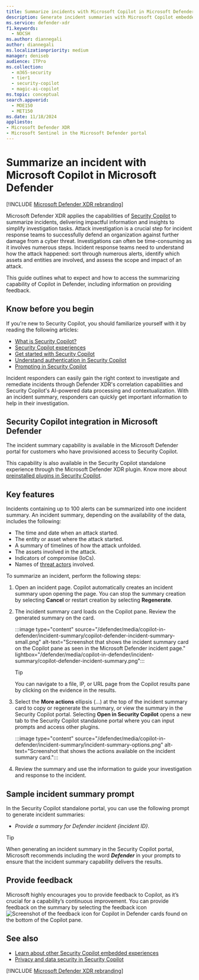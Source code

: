 ```yaml
---
title: Summarize incidents with Microsoft Copilot in Microsoft Defender
description: Generate incident summaries with Microsoft Copilot embedded in Microsoft Defender.
ms.service: defender-xdr
f1.keywords:
  - NOCSH
ms.author: diannegali
author: diannegali
ms.localizationpriority: medium
manager: deniseb
audience: ITPro
ms.collection:
  - m365-security
  - tier1
  - security-copilot
  - magic-ai-copilot
ms.topic: conceptual
search.appverid:
  - MOE150
  - MET150
ms.date: 11/18/2024
appliesto:
- Microsoft Defender XDR
- Microsoft Sentinel in the Microsoft Defender portal
---
```


# Summarize an incident with Microsoft Copilot in Microsoft Defender

[!INCLUDE [Microsoft Defender XDR rebranding](../includes/microsoft-defender.md)]

Microsoft Defender XDR applies the capabilities of [Security Copilot](/security-copilot/microsoft-security-copilot) to summarize incidents, delivering impactful information and insights to simplify investigation tasks. Attack investigation is a crucial step for incident response teams to successfully defend an organization against further damage from a cyber threat. Investigations can often be time-consuming as it involves numerous steps. Incident response teams need to understand how the attack happened: sort through numerous alerts, identify which assets and entities are involved, and assess the scope and impact of an attack.

This guide outlines what to expect and how to access the summarizing capability of Copilot in Defender, including information on providing feedback.

## Know before you begin

If you're new to Security Copilot, you should familiarize yourself with it by reading the following articles:

- [What is Security Copilot?](/security-copilot/microsoft-security-copilot)
- [Security Copilot experiences](/security-copilot/experiences-security-copilot)
- [Get started with Security Copilot](/security-copilot/get-started-security-copilot)
- [Understand authentication in Security Copilot](/security-copilot/authentication)
- [Prompting in Security Copilot](/security-copilot/prompting-security-copilot)

Incident responders can easily gain the right context to investigate and remediate incidents through Defender XDR's correlation capabilities and Security Copilot's AI-powered data processing and contextualization. With an incident summary, responders can quickly get important information to help in their investigation.

## Security Copilot integration in Microsoft Defender

The incident summary capability is available in the Microsoft Defender portal for customers who have provisioned access to Security Copilot.

This capability is also available in the Security Copilot standalone experience through the Microsoft Defender XDR plugin. Know more about [preinstalled plugins in Security Copilot](/security-copilot/manage-plugins#preinstalled-plugins).

## Key features

Incidents containing up to 100 alerts can be summarized into one incident summary. An incident summary, depending on the availability of the data, includes the following:

- The time and date when an attack started.
- The entity or asset where the attack started.
- A summary of timelines of how the attack unfolded.
- The assets involved in the attack.
- Indicators of compromise (IoCs).
- Names of [threat actors](/microsoft-365/security/intelligence/microsoft-threat-actor-naming) involved.

To summarize an incident, perform the following steps:

1. Open an incident page. Copilot automatically creates an incident summary upon opening the page. You can stop the summary creation by selecting **Cancel** or restart creation by selecting **Regenerate**.

2. The incident summary card loads on the Copilot pane. Review the generated summary on the card.
 
   :::image type="content" source="/defender/media/copilot-in-defender/incident-summary/copilot-defender-incident-summary-small.png" alt-text="Screenshot that shows the incident summary card on the Copilot pane as seen in the Microsoft Defender incident page." lightbox="/defender/media/copilot-in-defender/incident-summary/copilot-defender-incident-summary.png":::

   > [!TIP]
   > You can navigate to a file, IP, or URL page from the Copilot results pane by clicking on the evidence in the results.

3. Select the **More actions** ellipsis (...) at the top of the incident summary card to copy or regenerate the summary, or view the summary in the Security Copilot portal. Selecting **Open in Security Copilot** opens a new tab to the Security Copilot standalone portal where you can input prompts and access other plugins.

   :::image type="content" source="/defender/media/copilot-in-defender/incident-summary/incident-summary-options.png" alt-text="Screenshot that shows the actions available on the incident summary card.":::

4. Review the summary and use the information to guide your investigation and response to the incident.

## Sample incident summary prompt

In the Security Copilot standalone portal, you can use the following prompt to generate incident summaries:

- *Provide a summary for Defender incident {incident ID}.*

> [!TIP]
> When generating an incident summary in the Security Copilot portal, Microsoft recommends including the word ***Defender*** in your prompts to ensure that the incident summary capability delivers the results.

## Provide feedback

Microsoft highly encourages you to provide feedback to Copilot, as it’s crucial for a capability’s continuous improvement. You can provide feedback on the summary by selecting the feedback icon ![Screenshot of the feedback icon for Copilot in Defender cards](/defender/media/copilot-in-defender/copilot-defender-feedback.png) found on the bottom of the Copilot pane.

## See also

- [Learn about other Security Copilot embedded experiences](/security-copilot/experiences-security-copilot)
- [Privacy and data security in Security Copilot](/copilot/security/privacy-data-security)

[!INCLUDE [Microsoft Defender XDR rebranding](../includes/defender-m3d-techcommunity.md)]
